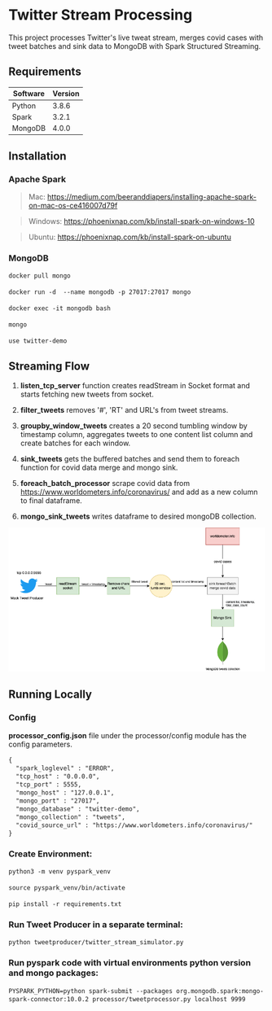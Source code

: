 # Twitter Stream Processing

This project processes Twitter's live tweat stream, merges covid cases with tweet batches and sink data to MongoDB with Spark Structured Streaming.

## Requirements

| Software      | Version                                       |
|---------------|---------------------------------------------- |
| Python        | 3.8.6                                         |
| Spark         | 3.2.1                                         |
| MongoDB       | 4.0.0                                         |

## Installation
### Apache Spark
 > Mac: https://medium.com/beeranddiapers/installing-apache-spark-on-mac-os-ce416007d79f
 
 > Windows: https://phoenixnap.com/kb/install-spark-on-windows-10
 
 > Ubuntu:  https://phoenixnap.com/kb/install-spark-on-ubuntu

### MongoDB
    docker pull mongo

    docker run -d  --name mongodb -p 27017:27017 mongo

    docker exec -it mongodb bash

    mongo 

    use twitter-demo

## Streaming Flow
1. **listen_tcp_server** function creates readStream in Socket format and starts fetching new tweets from socket.
   
2. **filter_tweets** removes '#', 'RT' and URL's from tweet streams.
   
3. **groupby_window_tweets** creates a 20 second tumbling window by timestamp column, aggregates tweets to one content list column and create batches for each window.
   
4. **sink_tweets** gets the buffered batches and send them to foreach function for covid data merge and mongo sink.
   
5. **foreach_batch_processor** scrape covid data from https://www.worldometers.info/coronavirus/ and add as a new column to final dataframe.
   
6. **mongo_sink_tweets** writes dataframe to desired mongoDB collection.

![Alt text](docs/sparkstructuredstream_lineage.png?raw=true "Architecture")


## Running Locally
### Config
**processor_config.json** file under the processor/config module has the config parameters. 

```
{
  "spark_loglevel" : "ERROR",
  "tcp_host" : "0.0.0.0",
  "tcp_port" : 5555,
  "mongo_host" : "127.0.0.1",
  "mongo_port" : "27017",
  "mongo_database" : "twitter-demo",
  "mongo_collection" : "tweets",
  "covid_source_url" : "https://www.worldometers.info/coronavirus/"
}
```



### Create Environment:

    python3 -m venv pyspark_venv

    source pyspark_venv/bin/activate

    pip install -r requirements.txt

### Run Tweet Producer in a separate terminal:

    python tweetproducer/twitter_stream_simulator.py 

### Run pyspark code with virtual environments python version and mongo packages:  

    PYSPARK_PYTHON=python spark-submit --packages org.mongodb.spark:mongo-spark-connector:10.0.2 processor/tweetprocessor.py localhost 9999




